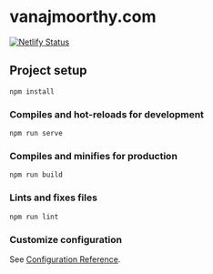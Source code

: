 # vanajmoorthy.com

[![Netlify Status](https://api.netlify.com/api/v1/badges/2d685f49-9e85-4888-93c1-c2f7ca25d9d5/deploy-status)](https://app.netlify.com/sites/vanajmoorthy/deploys)

## Project setup

```
npm install
```

### Compiles and hot-reloads for development
```
npm run serve
```

### Compiles and minifies for production
```
npm run build
```

### Lints and fixes files
```
npm run lint
```

### Customize configuration
See [Configuration Reference](https://cli.vuejs.org/config/).
